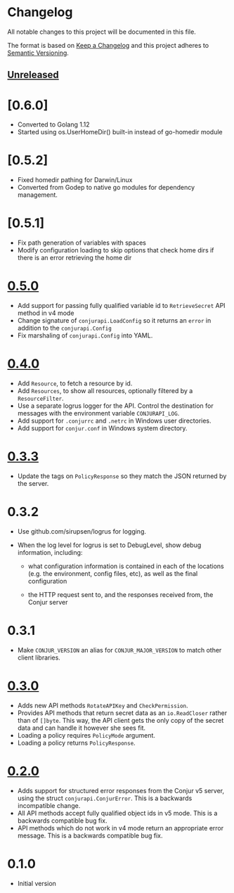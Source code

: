 # Changelog
All notable changes to this project will be documented in this file.

The format is based on [Keep a Changelog](http://keepachangelog.com/en/1.0.0/)
and this project adheres to [Semantic Versioning](http://semver.org/spec/v2.0.0.html).

## [Unreleased]

# [0.6.0]

* Converted to Golang 1.12
* Started using os.UserHomeDir() built-in instead of go-homedir module

# [0.5.2]

* Fixed homedir pathing for Darwin/Linux
* Converted from Godep to native go modules for dependency management.

# [0.5.1]

* Fix path generation of variables with spaces
* Modify configuration loading to skip options that check home dirs if there is
  an error retrieving the home dir

# [0.5.0]

* Add support for passing fully qualified variable id to `RetrieveSecret` API method in v4 mode
* Change signature of `conjurapi.LoadConfig` so it returns an `error` in addition to the
  `conjurapi.Config`
* Fix marshaling of `conjurapi.Config` into YAML.

# [0.4.0]

* Add `Resource`, to fetch a resource by id.
* Add `Resources`, to show all resources, optionally filtered by a `ResourceFilter`.
* Use a separate logrus logger for the API. Control the destination for messages with the
  environment variable `CONJURAPI_LOG`.
* Add support for `.conjurrc` and `.netrc` in Windows user directories.
* Add support for `conjur.conf` in Windows system directory.

# [0.3.3]

* Update the tags on `PolicyResponse` so they match the JSON returned by the server.

# 0.3.2

* Use github.com/sirupsen/logrus for logging.
* When the log level for logrus is set to DebugLevel, show debug information, including:

  * what configuration information is contained in each of the
    locations (e.g. the environment, config files, etc), as well as
    the final configuration
  
  * the HTTP request sent to, and the responses received from, the Conjur server
  

# 0.3.1

* Make `CONJUR_VERSION` an alias for `CONJUR_MAJOR_VERSION` to match other client libraries.

# [0.3.0]

* Adds new API methods `RotateAPIKey` and `CheckPermission`.
* Provides API methods that return secret data as an `io.ReadCloser` rather than of `[]byte`. This way, the API client gets the only copy of the secret data and can handle it however she sees fit.
* Loading a policy requires `PolicyMode` argument.
* Loading a policy returns `PolicyResponse`. 

# [0.2.0]

* Adds support for structured error responses from the Conjur v5 server, using the struct `conjurapi.ConjurError`. This is a backwards incompatible change.
* All API methods accept fully qualified object ids in v5 mode. This is a backwards compatible bug fix.
* API methods which do not work in v4 mode return an appropriate error message. This is a backwards compatible bug fix.

# 0.1.0

* Initial version

[Unreleased]: https://github.com/cyberark/conjur-api-go/compare/v0.5.0...HEAD
[0.5.0]: https://github.com/cyberark/conjur-api-go/compare/v0.4.0...v0.5.0
[0.4.0]: https://github.com/cyberark/conjur-api-go/compare/v0.3.3...v0.4.0
[0.3.3]: https://github.com/cyberark/conjur-api-go/compare/v0.3.0...v0.3.3
[0.3.0]: https://github.com/cyberark/conjur-api-go/compare/v0.2.0...v0.3.0
[0.2.0]: https://github.com/cyberark/conjur-api-go/compare/v0.1.0...v0.2.0
